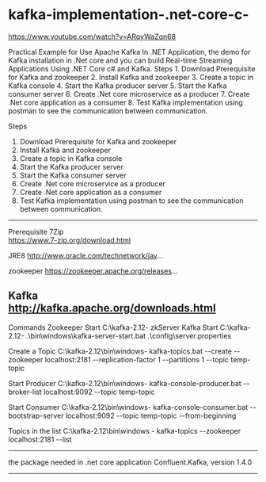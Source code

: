 # kafka-implementation-.net-core-c-
https://www.youtube.com/watch?v=ARqyWaZqn68

Practical Example for Use Apache Kafka In .NET Application, the demo for  Kafka installation in .Net core and you can build Real-time Streaming Applications Using .NET Core c# and Kafka.   Steps 1. Download Prerequisite for Kafka and zookeeper 2. Install Kafka and zookeeper  3. Create a topic in Kafka console 4. Start the Kafka producer server 5. Start the Kafka consumer server 6. Create .Net core microservice as a producer  7. Create  .Net core application as a consumer 8. Test Kafka implementation using postman to see the communication between communication. 

Steps
1. Download Prerequisite for Kafka and zookeeper
2. Install Kafka and zookeeper 
3. Create a topic in Kafka console
4. Start the Kafka producer server
5. Start the Kafka consumer server
6. Create .Net core microservice as a producer 
7. Create  .Net core application as a consumer
8. Test Kafka implementation using postman to see the communication between communication.

-------------------------------------------------------
Prerequisite
7Zip  
https://www.7-zip.org/download.html

JRE8  http://www.oracle.com/technetwork/jav...

zookeeper 
https://zookeeper.apache.org/releases...

Kafka  
http://kafka.apache.org/downloads.html
-------------------------------------------------------
Commands
Zookeeper Start
C:\kafka-2.12- zkServer
Kafka Start
C:\kafka-2.12- .\bin\windows\kafka-server-start.bat .\config\server.properties

Create a Topic
C:\kafka-2.12\bin\windows- kafka-topics.bat --create --zookeeper localhost:2181 --replication-factor 1 --partitions 1 --topic temp-topic

Start Producer 
C:\kafka-2.12\bin\windows- kafka-console-producer.bat --broker-list localhost:9092 --topic temp-topic

Start Consumer
C:\kafka-2.12\bin\windows- kafka-console-consumer.bat --bootstrap-server localhost:9092 --topic temp-topic --from-beginning

Topics in the list
C:\kafka-2.12\bin\windows - kafka-topics --zookeeper localhost:2181 --list

-------------------------------------------------------

the package needed in .net core application 
Confluent.Kafka, version 1.4.0

-------------------------------------------------------
